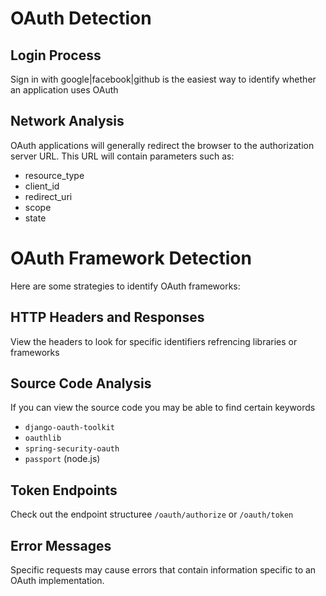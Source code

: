 # OAuth Detection

## Login Process
Sign in with google|facebook|github is the easiest way to identify whether an application uses OAuth

## Network Analysis
OAuth applications will generally redirect the browser to the authorization server URL. This URL will contain parameters such as:

- resource_type
- client_id
- redirect_uri
- scope
- state

# OAuth Framework Detection
Here are some strategies to identify OAuth frameworks:

## HTTP Headers and Responses
View the headers to look for specific identifiers refrencing libraries or frameworks

## Source Code Analysis
If you can view the source code you may be able to find certain keywords
- `django-oauth-toolkit`
- `oauthlib`
- `spring-security-oauth`
- `passport` (node.js)

## Token Endpoints
Check out the endpoint structuree `/oauth/authorize` or `/oauth/token`

## Error Messages
Specific requests may cause errors that contain information specific to an OAuth implementation.




